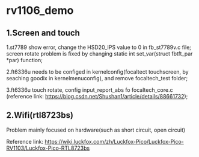 # rv1106_demo

## 1.Screen and touch
1.st7789 show error, change the HSD20_IPS value to 0 in fb_st7789v.c file; screen rotate problem is fixed by changing static int set_var(struct fbtft_par *par) function;

2.ft6336u needs to be configed in kernelconfig(focaltect touchscreen, by seaching goodix in kernelmenuconfig), and remove focaltech_test folder;

3.ft6336u touch rotate,  config input_report_abs fo focaltech_core.c (reference link: https://blog.csdn.net/Shushan1/article/details/88661732);

## 2.Wifi(rtl8723bs)
Problem mainly focused on hardware(such as short circuit, open circuit)

Reference link: https://wiki.luckfox.com/zh/Luckfox-Pico/Luckfox-Pico-RV1103/Luckfox-Pico-RTL8723bs